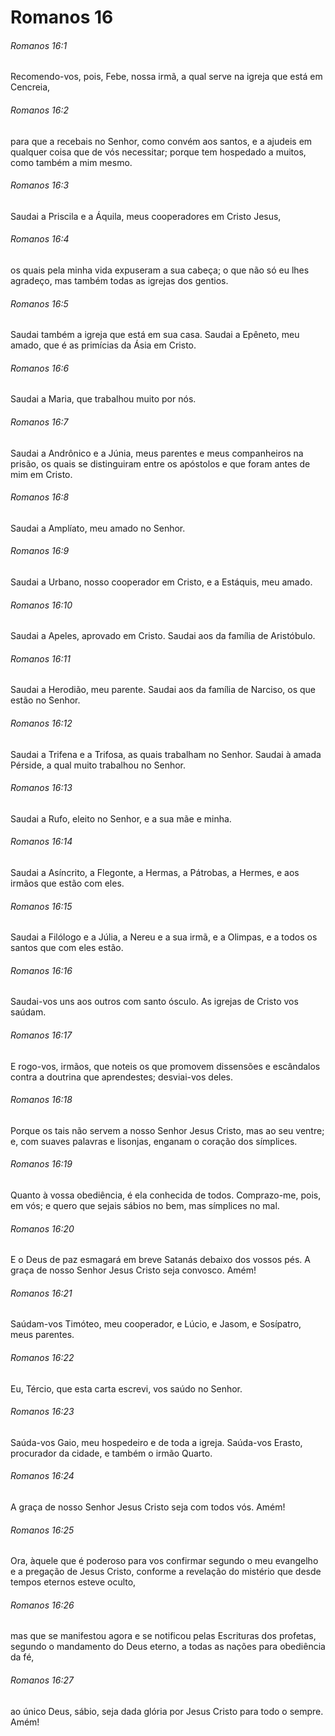 # Romanos 16

###### Romanos 16:1

Recomendo-vos, pois, Febe, nossa irmã, a qual serve na igreja que está em Cencreia,

###### Romanos 16:2

para que a recebais no Senhor, como convém aos santos, e a ajudeis em qualquer coisa que de vós necessitar; porque tem hospedado a muitos, como também a mim mesmo.

###### Romanos 16:3

Saudai a Priscila e a Áquila, meus cooperadores em Cristo Jesus,

###### Romanos 16:4

os quais pela minha vida expuseram a sua cabeça; o que não só eu lhes agradeço, mas também todas as igrejas dos gentios.

###### Romanos 16:5

Saudai também a igreja que está em sua casa. Saudai a Epêneto, meu amado, que é as primícias da Ásia em Cristo.

###### Romanos 16:6

Saudai a Maria, que trabalhou muito por nós.

###### Romanos 16:7

Saudai a Andrônico e a Júnia, meus parentes e meus companheiros na prisão, os quais se distinguiram entre os apóstolos e que foram antes de mim em Cristo.

###### Romanos 16:8

Saudai a Amplíato, meu amado no Senhor.

###### Romanos 16:9

Saudai a Urbano, nosso cooperador em Cristo, e a Estáquis, meu amado.

###### Romanos 16:10

Saudai a Apeles, aprovado em Cristo. Saudai aos da família de Aristóbulo.

###### Romanos 16:11

Saudai a Herodião, meu parente. Saudai aos da família de Narciso, os que estão no Senhor.

###### Romanos 16:12

Saudai a Trifena e a Trifosa, as quais trabalham no Senhor. Saudai à amada Pérside, a qual muito trabalhou no Senhor.

###### Romanos 16:13

Saudai a Rufo, eleito no Senhor, e a sua mãe e minha.

###### Romanos 16:14

Saudai a Asíncrito, a Flegonte, a Hermas, a Pátrobas, a Hermes, e aos irmãos que estão com eles.

###### Romanos 16:15

Saudai a Filólogo e a Júlia, a Nereu e a sua irmã, e a Olimpas, e a todos os santos que com eles estão.

###### Romanos 16:16

Saudai-vos uns aos outros com santo ósculo. As igrejas de Cristo vos saúdam.

###### Romanos 16:17

E rogo-vos, irmãos, que noteis os que promovem dissensões e escândalos contra a doutrina que aprendestes; desviai-vos deles.

###### Romanos 16:18

Porque os tais não servem a nosso Senhor Jesus Cristo, mas ao seu ventre; e, com suaves palavras e lisonjas, enganam o coração dos símplices.

###### Romanos 16:19

Quanto à vossa obediência, é ela conhecida de todos. Comprazo-me, pois, em vós; e quero que sejais sábios no bem, mas símplices no mal.

###### Romanos 16:20

E o Deus de paz esmagará em breve Satanás debaixo dos vossos pés. A graça de nosso Senhor Jesus Cristo seja convosco. Amém!

###### Romanos 16:21

Saúdam-vos Timóteo, meu cooperador, e Lúcio, e Jasom, e Sosípatro, meus parentes.

###### Romanos 16:22

Eu, Tércio, que esta carta escrevi, vos saúdo no Senhor.

###### Romanos 16:23

Saúda-vos Gaio, meu hospedeiro e de toda a igreja. Saúda-vos Erasto, procurador da cidade, e também o irmão Quarto.

###### Romanos 16:24

A graça de nosso Senhor Jesus Cristo seja com todos vós. Amém!

###### Romanos 16:25

Ora, àquele que é poderoso para vos confirmar segundo o meu evangelho e a pregação de Jesus Cristo, conforme a revelação do mistério que desde tempos eternos esteve oculto,

###### Romanos 16:26

mas que se manifestou agora e se notificou pelas Escrituras dos profetas, segundo o mandamento do Deus eterno, a todas as nações para obediência da fé,

###### Romanos 16:27

ao único Deus, sábio, seja dada glória por Jesus Cristo para todo o sempre. Amém!

